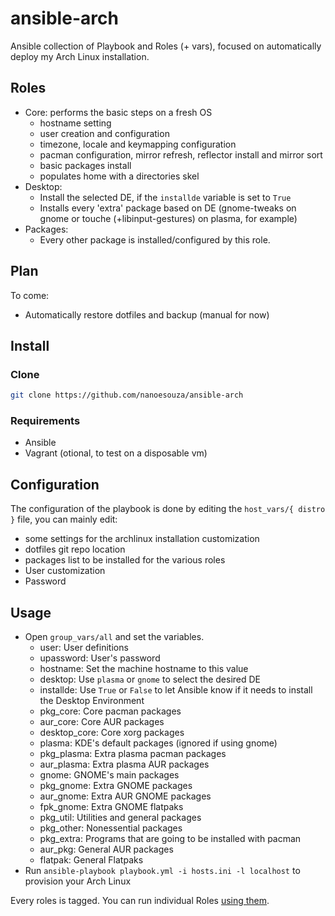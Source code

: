 # ansible-arch

Ansible collection of Playbook and Roles (+ vars), focused on automatically deploy my Arch Linux installation.

## Roles

* Core: performs the basic steps on a fresh OS
    * hostname setting
    * user creation and configuration
    * timezone, locale and keymapping configuration
    * pacman configuration, mirror refresh, reflector install and mirror sort
    * basic packages install
    * populates home with a directories skel
* Desktop:
    * Install the selected DE, if the `installde` variable is set to `True`
    * Installs every 'extra' package based on DE (gnome-tweaks on gnome or touche (+libinput-gestures) on plasma, for example)
* Packages:
    * Every other package is installed/configured by this role.

## Plan
To come:
* Automatically restore dotfiles and backup (manual for now)

## Install
### Clone
```bash
git clone https://github.com/nanoesouza/ansible-arch
```

### Requirements

* Ansible
* Vagrant (otional, to test on a disposable vm)

## Configuration
The configuration of the playbook is done by editing the `host_vars/{ distro }` file, you can mainly edit:

* some settings for the archlinux installation customization
* dotfiles git repo location
* packages list to be installed for the various roles
* User customization
* Password

## Usage
* Open `group_vars/all` and set the variables. 
   * user: User definitions
   * upassword: User's password
   * hostname: Set the machine hostname to this value
   * desktop: Use `plasma` or `gnome` to select the desired DE
   * installde: Use `True` or `False` to let Ansible know if it needs to install the Desktop Environment
   * pkg_core: Core pacman packages
   * aur_core: Core AUR packages
   * desktop_core: Core xorg packages
   * plasma: KDE's default packages (ignored if using gnome)
   * pkg_plasma: Extra plasma pacman packages
   * aur_plasma: Extra plasma AUR packages
   * gnome: GNOME's main packages
   * pkg_gnome: Extra GNOME packages
   * aur_gnome: Extra AUR GNOME packages
   * fpk_gnome: Extra GNOME flatpaks
   * pkg_util: Utilities and general packages
   * pkg_other: Nonessential packages 
   * pkg_extra: Programs that are going to be installed with pacman
   * aur_pkg: General AUR packages
   * flatpak: General Flatpaks
* Run `ansible-playbook playbook.yml -i hosts.ini -l localhost` to provision your Arch Linux

Every roles is tagged. You can run individual Roles [using them](https://docs.ansible.com/ansible/latest/user_guide/playbooks_tags.html).
